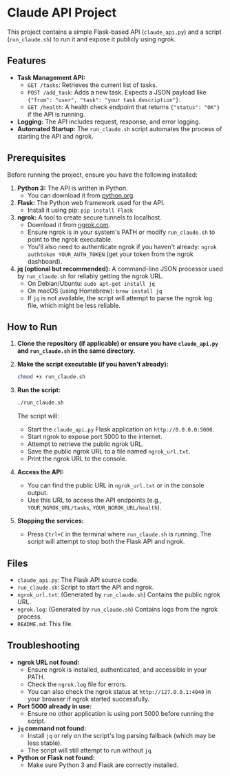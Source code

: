 # Claude API Project

This project contains a simple Flask-based API (`claude_api.py`) and a script (`run_claude.sh`) to run it and expose it publicly using ngrok.

## Features

-   **Task Management API:**
    -   `GET /tasks`: Retrieves the current list of tasks.
    -   `POST /add_task`: Adds a new task. Expects a JSON payload like `{"from": "user", "task": "your task description"}`.
    -   `GET /health`: A health check endpoint that returns `{"status": "OK"}` if the API is running.
-   **Logging:** The API includes request, response, and error logging.
-   **Automated Startup:** The `run_claude.sh` script automates the process of starting the API and ngrok.

## Prerequisites

Before running the project, ensure you have the following installed:

1.  **Python 3:** The API is written in Python.
    -   You can download it from [python.org](https://www.python.org/downloads/).
2.  **Flask:** The Python web framework used for the API.
    -   Install it using pip: `pip install Flask`
3.  **ngrok:** A tool to create secure tunnels to localhost.
    -   Download it from [ngrok.com](https://ngrok.com/download).
    -   Ensure ngrok is in your system's PATH or modify `run_claude.sh` to point to the ngrok executable.
    -   You'll also need to authenticate ngrok if you haven't already: `ngrok authtoken YOUR_AUTH_TOKEN` (get your token from the ngrok dashboard).
4.  **jq (optional but recommended):** A command-line JSON processor used by `run_claude.sh` for reliably getting the ngrok URL.
    -   On Debian/Ubuntu: `sudo apt-get install jq`
    -   On macOS (using Homebrew): `brew install jq`
    -   If `jq` is not available, the script will attempt to parse the ngrok log file, which might be less reliable.

## How to Run

1.  **Clone the repository (if applicable) or ensure you have `claude_api.py` and `run_claude.sh` in the same directory.**

2.  **Make the script executable (if you haven't already):**
    ```bash
    chmod +x run_claude.sh
    ```

3.  **Run the script:**
    ```bash
    ./run_claude.sh
    ```

    The script will:
    -   Start the `claude_api.py` Flask application on `http://0.0.0.0:5000`.
    -   Start ngrok to expose port 5000 to the internet.
    -   Attempt to retrieve the public ngrok URL.
    -   Save the public ngrok URL to a file named `ngrok_url.txt`.
    -   Print the ngrok URL to the console.

4.  **Access the API:**
    -   You can find the public URL in `ngrok_url.txt` or in the console output.
    -   Use this URL to access the API endpoints (e.g., `YOUR_NGROK_URL/tasks`, `YOUR_NGROK_URL/health`).

5.  **Stopping the services:**
    -   Press `Ctrl+C` in the terminal where `run_claude.sh` is running. The script will attempt to stop both the Flask API and ngrok.

## Files

-   `claude_api.py`: The Flask API source code.
-   `run_claude.sh`: Script to start the API and ngrok.
-   `ngrok_url.txt`: (Generated by `run_claude.sh`) Contains the public ngrok URL.
-   `ngrok.log`: (Generated by `run_claude.sh`) Contains logs from the ngrok process.
-   `README.md`: This file.

## Troubleshooting

-   **ngrok URL not found:**
    -   Ensure ngrok is installed, authenticated, and accessible in your PATH.
    -   Check the `ngrok.log` file for errors.
    -   You can also check the ngrok status at `http://127.0.0.1:4040` in your browser if ngrok started successfully.
-   **Port 5000 already in use:**
    -   Ensure no other application is using port 5000 before running the script.
-   **`jq` command not found:**
    -   Install `jq` or rely on the script's log parsing fallback (which may be less stable).
    -   The script will still attempt to run without `jq`.
-   **Python or Flask not found:**
    -   Make sure Python 3 and Flask are correctly installed.
    ```
